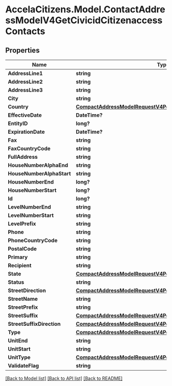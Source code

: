 # AccelaCitizens.Model.ContactAddressModelV4GetCivicidCitizenaccessContacts
## Properties

Name | Type | Description | Notes
------------ | ------------- | ------------- | -------------
**AddressLine1** | **string** |  | [optional] 
**AddressLine2** | **string** |  | [optional] 
**AddressLine3** | **string** |  | [optional] 
**City** | **string** |  | [optional] 
**Country** | [**CompactAddressModelRequestV4PostCitizenaccessRegisterCountry**](CompactAddressModelRequestV4PostCitizenaccessRegisterCountry.md) |  | [optional] 
**EffectiveDate** | **DateTime?** |  | [optional] 
**EntityID** | **long?** |  | [optional] 
**ExpirationDate** | **DateTime?** |  | [optional] 
**Fax** | **string** |  | [optional] 
**FaxCountryCode** | **string** |  | [optional] 
**FullAddress** | **string** |  | [optional] 
**HouseNumberAlphaEnd** | **string** |  | [optional] 
**HouseNumberAlphaStart** | **string** |  | [optional] 
**HouseNumberEnd** | **long?** |  | [optional] 
**HouseNumberStart** | **long?** |  | [optional] 
**Id** | **long?** |  | [optional] 
**LevelNumberEnd** | **string** |  | [optional] 
**LevelNumberStart** | **string** |  | [optional] 
**LevelPrefix** | **string** |  | [optional] 
**Phone** | **string** |  | [optional] 
**PhoneCountryCode** | **string** |  | [optional] 
**PostalCode** | **string** |  | [optional] 
**Primary** | **string** |  | [optional] 
**Recipient** | **string** |  | [optional] 
**State** | [**CompactAddressModelRequestV4PostCitizenaccessRegisterCountry**](CompactAddressModelRequestV4PostCitizenaccessRegisterCountry.md) |  | [optional] 
**Status** | **string** |  | [optional] 
**StreetDirection** | [**CompactAddressModelRequestV4PostCitizenaccessRegisterCountry**](CompactAddressModelRequestV4PostCitizenaccessRegisterCountry.md) |  | [optional] 
**StreetName** | **string** |  | [optional] 
**StreetPrefix** | **string** |  | [optional] 
**StreetSuffix** | [**CompactAddressModelRequestV4PostCitizenaccessRegisterCountry**](CompactAddressModelRequestV4PostCitizenaccessRegisterCountry.md) |  | [optional] 
**StreetSuffixDirection** | [**CompactAddressModelRequestV4PostCitizenaccessRegisterCountry**](CompactAddressModelRequestV4PostCitizenaccessRegisterCountry.md) |  | [optional] 
**Type** | [**CompactAddressModelRequestV4PostCitizenaccessRegisterCountry**](CompactAddressModelRequestV4PostCitizenaccessRegisterCountry.md) |  | [optional] 
**UnitEnd** | **string** |  | [optional] 
**UnitStart** | **string** |  | [optional] 
**UnitType** | [**CompactAddressModelRequestV4PostCitizenaccessRegisterCountry**](CompactAddressModelRequestV4PostCitizenaccessRegisterCountry.md) |  | [optional] 
**ValidateFlag** | **string** |  | [optional] 

[[Back to Model list]](../README.md#documentation-for-models) [[Back to API list]](../README.md#documentation-for-api-endpoints) [[Back to README]](../README.md)


